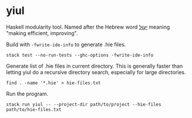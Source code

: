 # yiul

Haskell modularity tool. Named after the Hebrew word [יִעוּל](https://www.morfix.co.il/en/%D7%99%D7%A2%D7%95%D7%9C) meaning "making efficient, improving".

Build with `-fwrite-ide-info` to generate .hie files.
```
stack test --no-run-tests --ghc-options -fwrite-ide-info
```

Generate list of .hie files in current directory. This is generally faster than letting yiul do a recursive directory search, especially for large directories.
```
find . -name '*.hie' > hie-files.txt
```

Run the program.
```
stack run yiul -- --project-dir path/to/project --hie-files path/to/hie-files.txt
```
